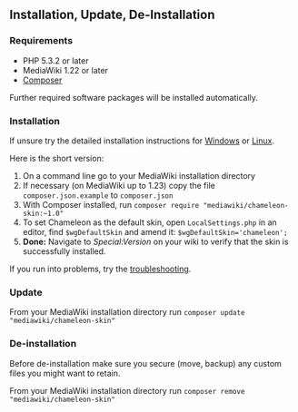 ## Installation, Update, De-Installation

### Requirements

- PHP 5.3.2 or later
- MediaWiki 1.22 or later
- [Composer][composer]

Further required software packages will be installed automatically.

### Installation

If unsure try the detailed installation instructions for
[Windows](installation-windows.md) or [Linux](installation-linux.md).

Here is the short version:

1. On a command line go to your MediaWiki installation directory
2. If necessary (on MediaWiki up to 1.23) copy the file `composer.json.example`
   to `composer.json`
3. With Composer installed, run
   `composer require "mediawiki/chameleon-skin:~1.0"`
4. To set Chameleon as the default skin, open `LocalSettings.php` in an editor,
   find `$wgDefaultSkin` and amend it: `$wgDefaultSkin='chameleon';`
5. __Done:__ Navigate to _Special:Version_ on your wiki to verify that the skin
   is successfully installed.

If you run into problems, try the
[troubleshooting](installation-troubleshooting.md).

### Update

From your MediaWiki installation directory run `composer update
"mediawiki/chameleon-skin"`

### De-installation

Before de-installation make sure you secure (move, backup) any custom files you
might want to retain.

From your MediaWiki installation directory run `composer remove
"mediawiki/chameleon-skin"`

[composer]: https://getcomposer.org/
